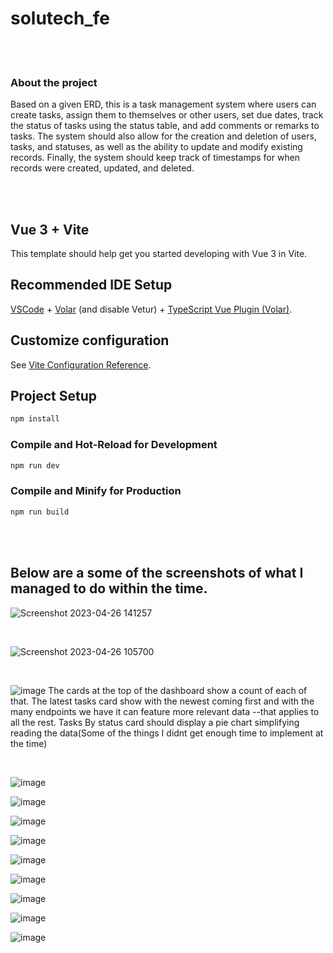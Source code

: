 
# solutech_fe
<br><br>

### About the project
<p>Based on a given ERD, this is a task management system where users can create tasks, assign them to themselves or other users, set due dates, track the status of tasks using the status table, and add comments or remarks to tasks. The system should also allow for the creation and deletion of users, tasks, and statuses, as well as the ability to update and modify existing records. Finally, the system should keep track of timestamps for when records were created, updated, and deleted.</p>

<br><br>


## Vue 3 + Vite

This template should help get you started developing with Vue 3 in Vite.<br>

## Recommended IDE Setup

[VSCode](https://code.visualstudio.com/) + [Volar](https://marketplace.visualstudio.com/items?itemName=Vue.volar) (and disable Vetur) + [TypeScript Vue Plugin (Volar)](https://marketplace.visualstudio.com/items?itemName=Vue.vscode-typescript-vue-plugin).<br>

## Customize configuration

See [Vite Configuration Reference](https://vitejs.dev/config/).<br>

## Project Setup 

```sh
npm install
```

### Compile and Hot-Reload for Development

```sh
npm run dev
```

### Compile and Minify for Production

```sh
npm run build

```
<br><br>

## Below are a some of the screenshots of what I managed to do within the time.

![Screenshot 2023-04-26 141257](https://user-images.githubusercontent.com/56028045/234558759-80760054-8783-4f61-ae58-fa292e59c052.png)

<br>

![Screenshot 2023-04-26 105700](https://user-images.githubusercontent.com/56028045/234561025-c1f14814-2743-443d-bce9-632ee5f56881.png)

<br>

![image](https://user-images.githubusercontent.com/56028045/234561898-e770b2e7-dac1-4478-a67c-371a62fbcf6d.png)
The cards at the top of the dashboard show a count of each of that. The latest tasks card show with the newest coming first and with the many endpoints we have it can feature more relevant data --that applies to all the rest. Tasks By status card should display a pie chart simplifying reading the data(Some of the things I didnt get enough time to implement at the time)

<br>

![image](https://user-images.githubusercontent.com/56028045/234562838-ee0cb1d0-66d5-4ad7-a766-6292f14a52b2.png) <br>

![image](https://user-images.githubusercontent.com/56028045/234563466-2657d8de-66c0-4251-a425-34359440e835.png) <br>

![image](https://user-images.githubusercontent.com/56028045/234563647-bf02b696-a8cd-48f2-bf1b-0df042fa4a73.png) <br>

![image](https://user-images.githubusercontent.com/56028045/234581928-cdf1ef5a-3826-4579-bfdc-c16bb6476ed2.png) <br>

![image](https://user-images.githubusercontent.com/56028045/234582144-b1e0ebd7-ff13-4fe6-af44-d0cb4576576e.png) <br>

![image](https://user-images.githubusercontent.com/56028045/234563204-d1d53991-e68e-4b6a-b5ac-e7bd45e52450.png) <br>

![image](https://user-images.githubusercontent.com/56028045/234563822-f475749b-1f73-460a-8d6a-832864f43fd8.png) <br>

![image](https://user-images.githubusercontent.com/56028045/234564098-355ad351-f148-49fa-9b84-712c0760ee18.png) <br>

![image](https://user-images.githubusercontent.com/56028045/234564358-6fb50f66-ab70-4860-a648-fd3cc4b9c466.png)

